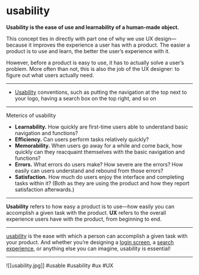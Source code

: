 # usability 

**Usability is the ease of use and learnability of a human-made object.**

This concept ties in directly with part one of why we use UX design—because it improves the experience a user has with a product. The easier a product is to use and learn, the better the user’s experience with it.

However, before a product is easy to use, it has to actually solve a user’s problem. More often than not, this is also the job of the UX designer: to figure out what users actually need.
***
-   [Usability](https://careerfoundry.com/en/blog/ux-design/what-is-usability/) conventions, such as putting the navigation at the top next to your logo, having a search box on the top right, and so on

***
Meterics of usability
-   **Learnability.** How quickly are first-time users able to understand basic navigation and functions?
-   **Efficiency.** Can users perform tasks relatively quickly?
-   **Memorability.** When users go away for a while and come back, how quickly can they reacquaint themselves with the basic navigation and functions?
-   **Errors.** What errors do users make? How severe are the errors? How easily can users understand and rebound from those errors?
-   **Satisfaction.** How much do users enjoy the interface and completing tasks within it? (Both as they are using the product and how they report satisfaction afterwards.)
***
**Usability** refers to how easy a product is to use—how easily you can accomplish a given task with the product. **UX** refers to the overall experience users have with the product, from beginning to end.
***
[usability](https://careerfoundry.com/en/blog/ux-design/usability-heuristics/) is the ease with which a person can accomplish a given task with your product. And whether you’re designing a [login screen](https://careerfoundry.com/en/blog/ui-design/best-login-screen-examples/), a [search experience](https://careerfoundry.com/en/blog/ui-design/how-to-design-a-good-search-experience/), or anything else you can imagine, usability is essential!
***
![[usability.jpg]]
#usable #usability
#ux #UX 